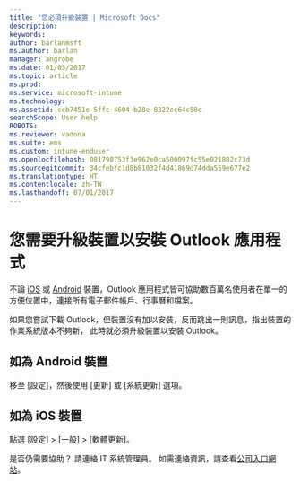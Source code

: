 ```yaml
---
title: "您必須升級裝置 | Microsoft Docs"
description: 
keywords: 
author: barlanmsft
ms.author: barlan
manager: angrobe
ms.date: 01/03/2017
ms.topic: article
ms.prod: 
ms.service: microsoft-intune
ms.technology: 
ms.assetid: ccb7451e-5ffc-4604-b28e-8322cc64c58c
searchScope: User help
ROBOTS: 
ms.reviewer: vadona
ms.suite: ems
ms.custom: intune-enduser
ms.openlocfilehash: 081798753f3e962e0ca500097fc55e021802c73d
ms.sourcegitcommit: 34cfebfc1d8b81032f4d41869d74dda559e677e2
ms.translationtype: HT
ms.contentlocale: zh-TW
ms.lasthandoff: 07/01/2017
---
```

# <a name="you-need-to-upgrade-your-device-to-install-the-outlook-app"></a>您需要升級裝置以安裝 Outlook 應用程式

不論 [iOS](https://itunes.apple.com/us/app/microsoft-outlook-email-calendar/id951937596?mt=8) 或 [Android](https://play.google.com/store/apps/details?id=com.microsoft.office.outlook) 裝置，Outlook 應用程式皆可協助數百萬名使用者在單一的方便位置中，連接所有電子郵件帳戶、行事曆和檔案。

如果您嘗試下載 Outlook，但裝置沒有加以安裝，反而跳出一則訊息，指出裝置的作業系統版本不夠新， 此時就必須升級裝置以安裝 Outlook。

## <a name="if-you-have-an-android-device"></a>如為 Android 裝置
移至 [設定]，然後使用 [更新] 或 [系統更新] 選項。

## <a name="if-you-have-an-ios-device"></a>如為 iOS 裝置
點選 [設定] > [一般] > [軟體更新]。

是否仍需要協助？ 請連絡 IT 系統管理員。 如需連絡資訊，請查看[公司入口網站](http://portal.manage.microsoft.com)。
